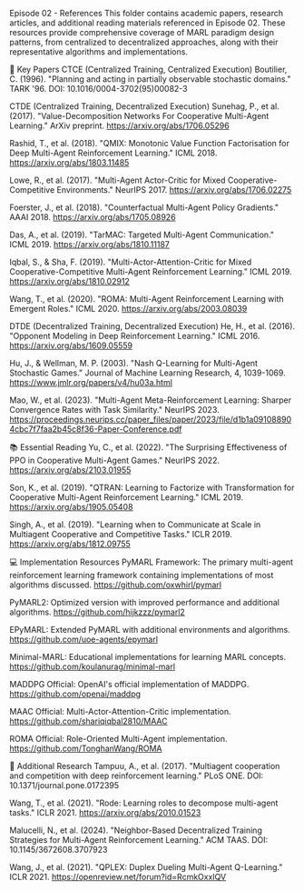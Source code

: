 Episode 02 - References
This folder contains academic papers, research articles, and additional reading materials referenced in Episode 02. These resources provide comprehensive coverage of MARL paradigm design patterns, from centralized to decentralized approaches, along with their representative algorithms and implementations.

📖 Key Papers
CTCE (Centralized Training, Centralized Execution)
Boutilier, C. (1996). "Planning and acting in partially observable stochastic domains." TARK '96.
DOI: 10.1016/0004-3702(95)00082-3

CTDE (Centralized Training, Decentralized Execution)
Sunehag, P., et al. (2017). "Value-Decomposition Networks For Cooperative Multi-Agent Learning." ArXiv preprint.
https://arxiv.org/abs/1706.05296

Rashid, T., et al. (2018). "QMIX: Monotonic Value Function Factorisation for Deep Multi-Agent Reinforcement Learning." ICML 2018.
https://arxiv.org/abs/1803.11485

Lowe, R., et al. (2017). "Multi-Agent Actor-Critic for Mixed Cooperative-Competitive Environments." NeurIPS 2017.
https://arxiv.org/abs/1706.02275

Foerster, J., et al. (2018). "Counterfactual Multi-Agent Policy Gradients." AAAI 2018.
https://arxiv.org/abs/1705.08926

Das, A., et al. (2019). "TarMAC: Targeted Multi-Agent Communication." ICML 2019.
https://arxiv.org/abs/1810.11187

Iqbal, S., & Sha, F. (2019). "Multi-Actor-Attention-Critic for Mixed Cooperative-Competitive Multi-Agent Reinforcement Learning." ICML 2019.
https://arxiv.org/abs/1810.02912

Wang, T., et al. (2020). "ROMA: Multi-Agent Reinforcement Learning with Emergent Roles." ICML 2020.
https://arxiv.org/abs/2003.08039

DTDE (Decentralized Training, Decentralized Execution)
He, H., et al. (2016). "Opponent Modeling in Deep Reinforcement Learning." ICML 2016.
https://arxiv.org/abs/1609.05559

Hu, J., & Wellman, M. P. (2003). "Nash Q-Learning for Multi-Agent Stochastic Games." Journal of Machine Learning Research, 4, 1039-1069.
https://www.jmlr.org/papers/v4/hu03a.html

Mao, W., et al. (2023). "Multi-Agent Meta-Reinforcement Learning: Sharper Convergence Rates with Task Similarity." NeurIPS 2023.
https://proceedings.neurips.cc/paper_files/paper/2023/file/d1b1a091088904cbc7f7faa2b45c8f36-Paper-Conference.pdf

📚 Essential Reading
Yu, C., et al. (2022). "The Surprising Effectiveness of PPO in Cooperative Multi-Agent Games." NeurIPS 2022.
https://arxiv.org/abs/2103.01955

Son, K., et al. (2019). "QTRAN: Learning to Factorize with Transformation for Cooperative Multi-Agent Reinforcement Learning." ICML 2019.
https://arxiv.org/abs/1905.05408

Singh, A., et al. (2019). "Learning when to Communicate at Scale in Multiagent Cooperative and Competitive Tasks." ICLR 2019.
https://arxiv.org/abs/1812.09755

💻 Implementation Resources
PyMARL Framework: The primary multi-agent reinforcement learning framework containing implementations of most algorithms discussed.
https://github.com/oxwhirl/pymarl

PyMARL2: Optimized version with improved performance and additional algorithms.
https://github.com/hijkzzz/pymarl2

EPyMARL: Extended PyMARL with additional environments and algorithms.
https://github.com/uoe-agents/epymarl

Minimal-MARL: Educational implementations for learning MARL concepts.
https://github.com/koulanurag/minimal-marl

MADDPG Official: OpenAI's official implementation of MADDPG.
https://github.com/openai/maddpg

MAAC Official: Multi-Actor-Attention-Critic implementation.
https://github.com/shariqiqbal2810/MAAC

ROMA Official: Role-Oriented Multi-Agent implementation.
https://github.com/TonghanWang/ROMA

🔬 Additional Research
Tampuu, A., et al. (2017). "Multiagent cooperation and competition with deep reinforcement learning." PLoS ONE.
DOI: 10.1371/journal.pone.0172395

Wang, T., et al. (2021). "Rode: Learning roles to decompose multi-agent tasks." ICLR 2021.
https://arxiv.org/abs/2010.01523

Malucelli, N., et al. (2024). "Neighbor-Based Decentralized Training Strategies for Multi-Agent Reinforcement Learning." ACM TAAS.
DOI: 10.1145/3672608.3707923

Wang, J., et al. (2021). "QPLEX: Duplex Dueling Multi-Agent Q-Learning." ICLR 2021.
https://openreview.net/forum?id=RcmkOxxIQV
